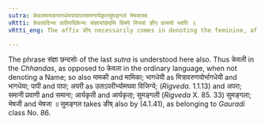 ```yaml
---
sutra: केवलमामकभागधेयपापापरसमानार्यकृतसुमङ्गलं भेषजाच्च
vRtti: केवलादिभ्यः प्रातिपदिकेभ्यः संज्ञायांछंदसि विषये स्त्रियां ङीप् प्रत्ययो भवति ॥
vRtti_eng: The affix ङीप् necessarily comes in denoting the feminine, after the following Nominal-stems when employed to express a Name or in the _Chhandas_ :- केवल, मामक, भागधेय, पाप, अपर, समान, आर्यकृत, सुमङ्गल and भेषज ॥

---
```

The phrase संज्ञा छन्दसोः of the last _sutra_ is understood here also. Thus केवली in the _Chhandas_, as opposed to केवला in the ordinary language, when not denoting a Name; so also मामकी and मामिका; भागधेयी as मित्रावरुणयोर्भागधेयी and भागधेया; पापी and पापा; अपरी as उताऽपरीभ्योमघवा विजिग्ये; (_Rigveda_. 1.1.13) and अपरा; समानी प्रवाणी and समाना; आर्यकृती and आर्यकृता्; सुमङ्गली (_Rigveda_ X. 85. 33) सुमङ्गला; भेषजी and भेषजा ॥ सुमङ्गल takes ङीष् also by (4.1.41), as belonging to _Gauradi_ class No. 86.
